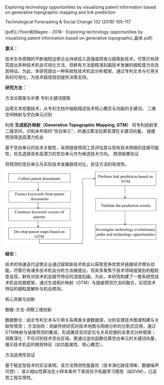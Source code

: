 Exploring technology opportunities by visualizing patent information based  on generative topographic mapping and link prediction

Technological Forecasting & Social Change 132 (2018) 105–117


[pdf](./Yoon和Magee - 2018 - Exploring technology opportunities by visualizing patent information based on generative topographic_副本.pdf)  

**意义：**  

技术生命周期的不断缩短迫使企业持续投入高强度研发以探索新技术。尽管已有研究提出多种技术机会可视化方法，但鲜有方法能精准刻画技术发展的细粒度方向及其特征。为此，本研究提出一种系统性技术机会分析框架，通过专利文本与引用关系的可视化，为技术路径规划提供决策支持。



**研究方法：**

方法论框架与步骤
专利关键词提取

运用文本挖掘技术，从专利文档中抽取描述技术核心概念与功能的关键词。 
二维空间映射与空白单元识别

利用 **生成拓扑映射（Generative Topographic Mapping, GTM）** 将专利投射至二维空间，识别未布局的“空白单元”，并通过算法估算其潜在关键词向量。
链接预测筛选高潜力机会

基于空白单元的技术关联性，采用链接预测工具评估其与现有技术网络的连接可能性，优先选择具有高潜力的空白单元作为候选技术方向。
预测结果验证

将预测的空白单元与实际技术发展路径对比，验证方法的有效性。


![截屏2025-03-25 15.29.46.png](%E6%88%AA%E5%B1%8F2025-03-25%2015.29.46.png)

**结论：** 

技术的快速迭代迫使企业通过探索新技术机会以获取竞争优势并链接经济增长动能。尽管已有诸多技术机会分析方法被提出，但其多聚焦于技术领域或类别的粗粒度呈现，鲜有对技术机会细节特征的深度刻画。为此，本研究构建了一套系统性技术机会挖掘框架，通过生成拓扑映射（GTM）与链接预测方法的融合，实现技术特征的细粒度解析与机会预测。

核心贡献与创新

数据-方法-洞察三维创新

数据整合：结合专利文本与引用关系两类关键数据源，分别支撑技术图谱构建与关联性预测；
方法协同：突破传统研究对技术地图与网络分析的分割式应用，通过GTM映射与链接预测的集成，形成兼具空间定位与关系挖掘的全景式分析框架；
洞察深化：不仅识别技术空白区域，更通过逆向函数估算空白单元的关键词向量，揭示技术机会的微观特征（如功能属性、核心概念）。

方法适用性验证

基于稳定型技术的实证表明，该方法预测性能最优（技术演化路径清晰、数据噪声可控）；
语义相似性算法在小样本条件下表现优于机器学习模型（如SVM），凸显其工程实用性。

